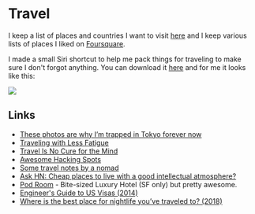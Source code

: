 # Travel

I keep a list of places and countries I want to visit [here](https://trello.com/b/i8c0hBVu) and I keep various lists of places I liked on [Foursquare](https://foursquare.com/user/458393289).

I made a small Siri shortcut to help me pack things for traveling to make sure I don't forgot anything. You can download it [here](https://www.icloud.com/shortcuts/9076dfce7d2f4a809d5bc798ff45ae7b) and for me it looks like this:

![](https://i.imgur.com/mj9JH6v.jpg)

## Links

- [These photos are why I’m trapped in Tokyo forever now](https://medium.com/@damjancvetkovdimitrov/these-photos-are-why-i-m-trapped-in-tokyo-forever-now-1a0ea980bcc5)
- [Traveling with Less Fatigue](https://medium.com/@bebraw/traveling-with-less-fatigue-40c5cfd3aebe)
- [Travel Is No Cure for the Mind](https://medium.com/personal-growth/travel-is-no-cure-for-the-mind-e449d3109d71)
- [Awesome Hacking Spots](https://github.com/diasdavid/awesome-hacking-spots#readme)
- [Some travel notes by a nomad](https://github.com/mrtnzlml/meta/blob/master/travel.md#readme)
- [Ask HN: Cheap places to live with a good intellectual atmosphere?](https://news.ycombinator.com/item?id=18164189)
- [Pod Room](https://www.podroom.com/) - Bite-sized Luxury Hotel (SF only) but pretty awesome.
- [Engineer's Guide to US Visas (2014)](http://blog.sourcing.io/visa-guide)
- [Where is the best place for nightlife you’ve traveled to? (2018)](https://www.reddit.com/r/solotravel/comments/9xk3tp/where_is_the_best_place_for_nightlife_youve/)